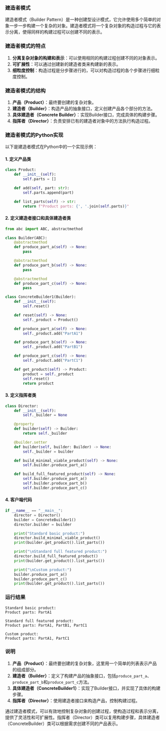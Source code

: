 ### 建造者模式

建造者模式（Builder Pattern）是一种创建型设计模式，它允许使用多个简单的对象一步一步构建一个复杂的对象。建造者模式将一个复杂对象的构造过程与它的表示分离，使得同样的构建过程可以创建不同的表示。

### 建造者模式的特点

1. **分离复杂对象的构建和表示**：可以使用相同的构建过程创建不同的对象表示。
2. **可扩展性**：可以通过创建新的建造者类来构建新的表示。
3. **细粒度控制**：构造过程是分步骤进行的，可以对构造过程的各个步骤进行细粒度控制。
 
### 建造者模式的结构

1. **产品（Product）**：最终要创建的复杂对象。
2. **建造者（Builder）**：构造产品的抽象接口，定义创建产品各个部分的方法。
3. **具体建造者（Concrete Builder）**：实现Builder接口，完成具体的构建步骤。
4. **指挥者（Director）**：负责安排已有的建造者对象中的方法执行构造过程。

### 建造者模式的Python实现

以下是建造者模式在Python中的一个实现示例：

#### 1. 定义产品类

```python
class Product:
    def __init__(self):
        self.parts = []

    def add(self, part: str):
        self.parts.append(part)

    def list_parts(self) -> str:
        return f"Product parts: {', '.join(self.parts)}"
```

#### 2. 定义建造者接口和具体建造者类

```python
from abc import ABC, abstractmethod

class Builder(ABC):
    @abstractmethod
    def produce_part_a(self) -> None:
        pass

    @abstractmethod
    def produce_part_b(self) -> None:
        pass

    @abstractmethod
    def produce_part_c(self) -> None:
        pass

class ConcreteBuilder1(Builder):
    def __init__(self):
        self.reset()

    def reset(self) -> None:
        self._product = Product()

    def produce_part_a(self) -> None:
        self._product.add("PartA1")

    def produce_part_b(self) -> None:
        self._product.add("PartB1")

    def produce_part_c(self) -> None:
        self._product.add("PartC1")

    def get_product(self) -> Product:
        product = self._product
        self.reset()
        return product
```

#### 3. 定义指挥者类

```python
class Director:
    def __init__(self):
        self._builder = None

    @property
    def builder(self) -> Builder:
        return self._builder

    @builder.setter
    def builder(self, builder: Builder) -> None:
        self._builder = builder

    def build_minimal_viable_product(self) -> None:
        self.builder.produce_part_a()

    def build_full_featured_product(self) -> None:
        self.builder.produce_part_a()
        self.builder.produce_part_b()
        self.builder.produce_part_c()
```

#### 4. 客户端代码

```python
if __name__ == "__main__":
    director = Director()
    builder = ConcreteBuilder1()
    director.builder = builder

    print("Standard basic product:")
    director.build_minimal_viable_product()
    print(builder.get_product().list_parts())

    print("\nStandard full featured product:")
    director.build_full_featured_product()
    print(builder.get_product().list_parts())

    print("\nCustom product:")
    builder.produce_part_a()
    builder.produce_part_c()
    print(builder.get_product().list_parts())
```

### 运行结果

```plaintext
Standard basic product:
Product parts: PartA1

Standard full featured product:
Product parts: PartA1, PartB1, PartC1

Custom product:
Product parts: PartA1, PartC1
```

### 说明

1. **产品（Product）**：最终要创建的复杂对象，这里用一个简单的列表表示产品的组成部分。
2. **建造者（Builder）**：定义了构建产品的抽象接口，包括`produce_part_a`、`produce_part_b`和`produce_part_c`方法。
3. **具体建造者（ConcreteBuilder1）**：实现了Builder接口，并实现了具体的构建步骤。
4. **指挥者（Director）**：使用建造者接口来构造产品，控制构建过程。

通过建造者模式，可以有效地控制复杂对象的创建过程，使构造过程和表示分离，提供了灵活性和可扩展性。指挥者（Director）类可以复用构建步骤，具体建造者（ConcreteBuilder）类可以根据需求创建不同的产品表示。